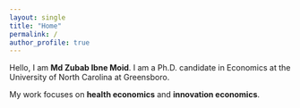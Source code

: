 ```yaml
---
layout: single
title: "Home"
permalink: /
author_profile: true
---
```


Hello, I am **Md Zubab Ibne Moid**. I am a Ph.D. candidate in Economics at the University of North Carolina at Greensboro.

My work focuses on **health economics** and **innovation economics**.
